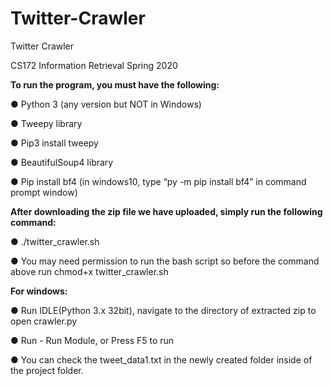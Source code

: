 # Twitter-Crawler
Twitter Crawler

CS172 Information Retrieval Spring 2020

**To run the program, you must have the following:**

● Python 3 (any version but NOT in Windows)

● Tweepy library

● Pip3 install tweepy

● BeautifulSoup4 library

● Pip install bf4 (in windows10, type “py -m pip install bf4” in command prompt
window)

**After downloading the zip file we have uploaded, simply run the following command:**

● ./twitter_crawler.sh

● You may need permission to run the bash script so before the command above
run chmod+x twitter_crawler.sh

**For windows:**

● Run IDLE(Python 3.x 32bit), navigate to the directory of extracted zip to open
crawler.py

● Run - Run Module, or Press F5 to run

● You can check the tweet_data1.txt in the newly created folder inside of the
project folder.
